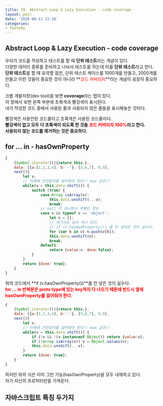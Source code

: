 ```yaml
---
title: 19. Abstract Loop & Lazy Execution - code coverage
layout: post
date: '2020-08-11 22:38'
categories:
- festudy
---
```


## Abstract Loop & Lazy Execution - code coverage

우리가 코드를 작성하고 테스트를 할 때 **단위 테스트**라는 개념이 있다.  
다양한 데이터 종류를 준비하고 나눠서 테스트를 하는데 이를 **단위 테스트**라고 한다.  
**단위 테스트**를 할 때 유의할 점은, 단위 테스트 케이스를 1000개를 만들고, 2000개를 만들고 이런 것들이 중요한 것이 아니라 
**<span style="color:red">코드 커버리지</span>**라는 개념이 굉장히 중요하다.

크롬 개발자창(dev tool)을 보면 **coverage**라는 탭이 있다.  
이 창에서 보면 왼쪽 부분에 초록색과 빨강색이 표시된다.  
내가 작성한 코드 중에서 사용된 줄과 사용되지 않은 줄들을 표시해놓은 것이다.  

빨강색은 사용안된 코드줄이고 초록색은 사용된 코드줄이다.  
**빨강색이 없고 모두 다 초록색이 되도록 한 것을 <span style="color:red">코드 커버리지 100%</span>라고 한다.**  
**사용되지 않는 코드를 제거하는 것은 중요하다.**

## for ... in - hasOwnProperty

```javascript
{
    [Symbol.iterator](){return this;},
    data: [{a:[1,2,3,4], b:'-'}, [5,6,7], 8,9],
    next(){
        let v;
        // 아래에 안전장치를 걸어줘야 한다!! max 같은!!
        while(v = this.data.shift()) {
            switch (true) {
                case Array.isArray(v):
                    this.data.unshift(...v);
                    break;
                // null 이 아니면서 객체인 경우
                case v && typeof v == 'object':
                    let n = [];
                    // 여기서도 실수 하나 있다. 
                    // if (v.hasOwnProperty()) 를 안 넣어준 것이 실수다.
                    for (var k in v) n.push(v[k]); 
                    this.data.unshift(n);
                    break;
                default:
                    return {value:v, done:false};
            }
        }
        return {done: true};
    }
}
```

위의 코드에서 **if (v.hasOwnProperty())**를 안 넣은 것이 실수다.  
**<span style="color:red">for ... in 반복문은 proto type에 있는 key까지 다 나오기 때문에 
반드시 옆에 hasOwnProperty를 걸어줘야 한다.</span>**

```javascript
{
    [Symbol.iterator](){return this;},
    data: [{a:[1,2,3,4], b:'-'}, [5,6,7], 8,9],
    next(){
        let v;
        // 아래에 안전장치를 걸어줘야 한다!! max 같은!!
        while(v = this.data.shift()) {
            if (!v && !(v instanceof Object)) return {value:v};
            if (!Array.isArray(v)) v = Object.values(v);
            this.data.unshift(...v);
        }
        return {done: true};
    }
}
```

하지만 위의 식은 이미 그런 기능(hasOwnProperty)을 모두 내재하고 있다.  
자기 자신의 프로퍼티만을 가져온다.  

## 자바스크립트 특징 두가지

